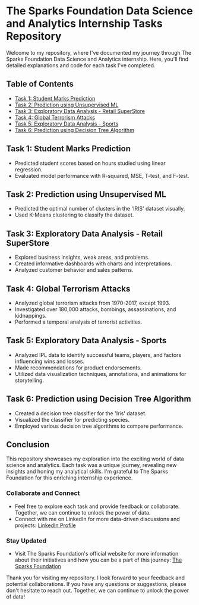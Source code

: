 # The Sparks Foundation Data Science and Analytics Internship Tasks Repository

Welcome to my repository, where I've documented my journey through The Sparks Foundation Data Science and Analytics internship. Here, you'll find detailed explanations and code for each task I've completed.

## Table of Contents

- [Task 1: Student Marks Prediction](#task-1-student-marks-prediction)
- [Task 2: Prediction using Unsupervised ML](#task-2-prediction-using-unsupervised-ml)
- [Task 3: Exploratory Data Analysis - Retail SuperStore](#task-3-exploratory-data-analysis-retail-superstore)
- [Task 4: Global Terrorism Attacks](#task-4-global-terrorism-attacks)
- [Task 5: Exploratory Data Analysis - Sports](#task-5-exploratory-data-analysis-sports)
- [Task 6: Prediction using Decision Tree Algorithm](#task-6-prediction-using-decision-tree-algorithm)

## Task 1: Student Marks Prediction

- Predicted student scores based on hours studied using linear regression.
- Evaluated model performance with R-squared, MSE, T-test, and F-test.

## Task 2: Prediction using Unsupervised ML

- Predicted the optimal number of clusters in the 'IRIS' dataset visually.
- Used K-Means clustering to classify the dataset.

## Task 3: Exploratory Data Analysis - Retail SuperStore

- Explored business insights, weak areas, and problems.
- Created informative dashboards with charts and interpretations.
- Analyzed customer behavior and sales patterns.

## Task 4: Global Terrorism Attacks

- Analyzed global terrorism attacks from 1970-2017, except 1993.
- Investigated over 180,000 attacks, bombings, assassinations, and kidnappings.
- Performed a temporal analysis of terrorist activities.

## Task 5: Exploratory Data Analysis - Sports

- Analyzed IPL data to identify successful teams, players, and factors influencing wins and losses.
- Made recommendations for product endorsements.
- Utilized data visualization techniques, annotations, and animations for storytelling.

## Task 6: Prediction using Decision Tree Algorithm

- Created a decision tree classifier for the 'Iris' dataset.
- Visualized the classifier for predicting species.
- Employed various decision tree algorithms to compare performance.

## Conclusion

This repository showcases my exploration into the exciting world of data science and analytics. Each task was a unique journey, revealing new insights and honing my analytical skills. I'm grateful to The Sparks Foundation for this enriching internship experience.

### Collaborate and Connect

- Feel free to explore each task and provide feedback or collaborate. Together, we can continue to unlock the power of data.
- Connect with me on LinkedIn for more data-driven discussions and projects: [LinkedIn Profile](https://www.linkedin.com/in/suyog-ubhare-7127a9192/)

### Stay Updated

- Visit The Sparks Foundation's official website for more information about their initiatives and how you can be a part of this journey: [The Sparks Foundation](https://internship.thesparksfoundation.info/)

Thank you for visiting my repository. I look forward to your feedback and potential collaborations. If you have any questions or suggestions, please don't hesitate to reach out. Together, we can continue to unlock the power of data!

